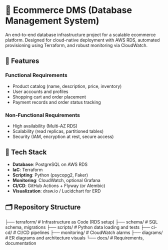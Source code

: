 # 🛒 Ecommerce DMS (Database Management System)

An end-to-end database infrastructure project for a scalable ecommerce platform. Designed for cloud-native deployment with AWS RDS, automated provisioning using Terraform, and robust monitoring via CloudWatch.

## 🚀 Features

### Functional Requirements
- Product catalog (name, description, price, inventory)
- User accounts and profiles
- Shopping cart and order placement
- Payment records and order status tracking

### Non-Functional Requirements
- High availability (Multi-AZ RDS)
- Scalability (read replicas, partitioned tables)
- Security (IAM, encryption at rest, secure access)

## 🧰 Tech Stack

- **Database**: PostgreSQL on AWS RDS
- **IaC**: Terraform
- **Scripting**: Python (psycopg2, Faker)
- **Monitoring**: CloudWatch, optional Grafana
- **CI/CD**: GitHub Actions + Flyway (or Alembic)
- **Visualization**: draw.io / Lucidchart for ERD

## 🗂️ Repository Structure

├── terraform/ # Infrastructure as Code (RDS setup) 
├── schema/ # SQL schema, migrations 
├── scripts/ # Python data loading and tests 
├── ci-cd/ # CI/CD pipelines 
├── monitoring/ # CloudWatch alarms 
├── diagrams/ # ER diagrams and architecture visuals 
    └── docs/ # Requirements, documentation